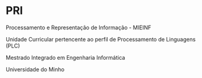 # PRI

Processamento e Representação de Informação - MIEINF

Unidade Curricular pertencente ao perfil de Processamento de Linguagens (PLC)

Mestrado Integrado em Engenharia Informática

Universidade do Minho
